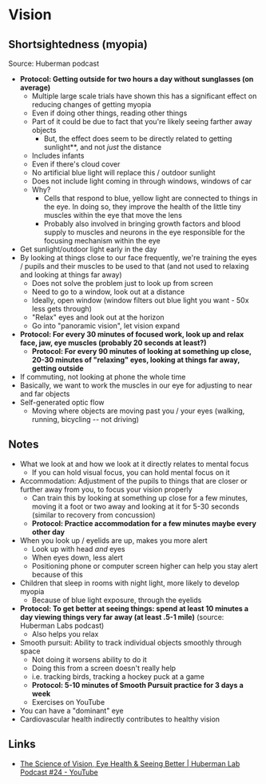 # Vision

## Shortsightedness (myopia)

Source: Huberman podcast

- **Protocol: Getting outside for two hours a day without sunglasses (on average)**
  - Multiple large scale trials have shown this has a significant effect on reducing changes of getting myopia
  - Even if doing other things, reading other things
  - Part of it could be due to fact that you're likely seeing farther away objects
    - But, the effect does seem to be directly related to getting sunlight**, and not _just_ the distance
  - Includes infants
  - Even if there's cloud cover
  - No artificial blue light will replace this / outdoor sunlight
  - Does not include light coming in through windows, windows of car
  - Why?
    - Cells that respond to blue, yellow light are connected to things in the eye. In doing so, they improve the health of the little tiny muscles within the eye that move the lens
    - Probably also involved in bringing growth factors and blood supply to muscles and neurons in the eye responsible for the focusing mechanism within the eye
- Get sunlight/outdoor light early in the day
- By looking at things close to our face frequently, we're training the eyes / pupils and their muscles to be used to that (and not used to relaxing and looking at things far away)
  - Does not solve the problem just to look up from screen
  - Need to go to a window, look out at a distance
  - Ideally, open window (window filters out blue light you want - 50x less gets through)
  - "Relax" eyes and look out at the horizon
  - Go into "panoramic vision", let vision expand
- **Protocol: For every 30 minutes of focused work, look up and relax face, jaw, eye muscles (probably 20 seconds at least?)**
  - **Protocol: For every 90 minutes of looking at something up close, 20-30 minutes of "relaxing" eyes, looking at things far away, getting outside**
- If commuting, not looking at phone the whole time
- Basically, we want to work the muscles in our eye for adjusting to near and far objects
- Self-generated optic flow
  - Moving where objects are moving past you / your eyes (walking, running, bicycling -- not driving)

## Notes

- What we look at and how we look at it directly relates to mental focus
  - If you can hold visual focus, you can hold mental focus on it
- Accommodation: Adjustment of the pupils to things that are closer or further away from you, to focus your vision properly
  - Can train this by looking at something up close for a few minutes, moving it a foot or two away and looking at it for 5-30 seconds (similar to recovery from concussion)
  - **Protocol: Practice accommodation for a few minutes maybe every other day**
- When you look up / eyelids are up, makes you more alert
  - Look up with head _and_ eyes
  - When eyes down, less alert
  - Positioning phone or computer screen higher can help you stay alert because of this
- Children that sleep in rooms with night light, more likely to develop myopia
  - Because of blue light exposure, through the eyelids
- **Protocol: To get better at seeing things: spend at least 10 minutes a day viewing things very far away (at least .5-1 mile)** (source: Huberman Labs podcast)
  - Also helps you relax
- Smooth pursuit: Ability to track individual objects smoothly through space
  - Not doing it worsens ability to do it
  - Doing this from a screen doesn't really help
  - i.e. tracking birds, tracking a hockey puck at a game
  - **Protocol: 5-10 minutes of Smooth Pursuit practice for 3 days a week**
  - Exercises on YouTube
- You can have a "dominant" eye
- Cardiovascular health indirectly contributes to healthy vision

## Links

- [The Science of Vision, Eye Health & Seeing Better | Huberman Lab Podcast #24 - YouTube](https://www.youtube.com/watch?v=ObtW353d5i0)

